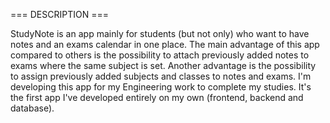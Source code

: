 === DESCRIPTION ===

StudyNote is an app mainly for students (but not only) who want to have notes and an exams calendar in one place. The main advantage of this app compared to others is the possibility to attach previously added notes to exams where the same subject is set. Another advantage is the possibility to assign previously added subjects and classes to notes and exams. I'm developing this app for my Engineering work to complete my studies. It's the first app I've developed entirely on my own (frontend, backend and database).

